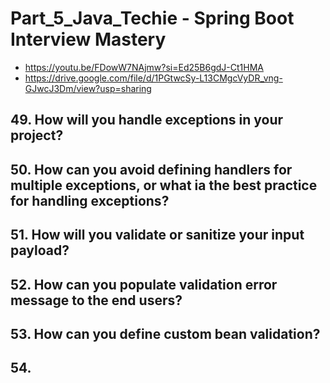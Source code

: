 # Part_5_Java_Techie - Spring Boot Interview Mastery

- https://youtu.be/FDowW7NAjmw?si=Ed25B6gdJ-Ct1HMA
- https://drive.google.com/file/d/1PGtwcSy-L13CMgcVyDR_vng-GJwcJ3Dm/view?usp=sharing

## 49. How will you handle exceptions in your project?



## 50. How can you avoid defining handlers for multiple exceptions, or what ia the best practice for handling exceptions?



## 51. How will you validate or sanitize your input payload?



## 52. How can you populate validation error message to the end users?



## 53. How can you define custom bean validation?



## 54.